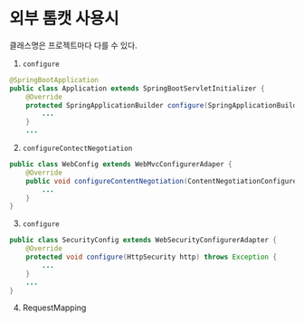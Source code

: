# 외부 톰캣 사용시

클래스명은 프로젝트마다 다를 수 있다.

1. `configure`
```java
@SpringBootApplication
public class Application extends SpringBootServletInitializer {
    @Override
    protected SpringApplicationBuilder configure(SpringApplicationBuilder builder) {
        ...
    }
    ...
```
2. `configureContectNegotiation`
```java
public class WebConfig extends WebMvcConfigurerAdaper {
    @Override
    public void configureContentNegotiation(ContentNegotiationConfigurer configurer) {
        ...
    }
}
```
3. `configure`
```java
public class SecurityConfig extends WebSecurityConfigurerAdapter {
    @Override
    protected void configure(HttpSecurity http) throws Exception {
        ...
    }
    ...
}
```
4. RequestMapping